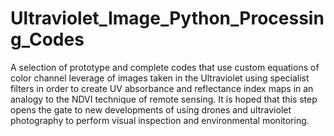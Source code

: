 # Ultraviolet_Image_Python_Processing_Codes
A selection of prototype and complete codes that use custom equations of color channel leverage of images taken in the Ultraviolet using specialist filters in order to create UV absorbance and reflectance index maps in an analogy to the NDVI technique of remote sensing. It is hoped that this step opens the gate to new developments of using drones and ultraviolet photography to perform visual inspection and environmental monitoring.
